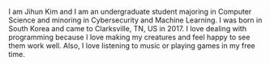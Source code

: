 I am Jihun Kim and I am an undergraduate student majoring in Computer Science and minoring in Cybersecurity and Machine Learning. I was born in South Korea and came to Clarksville, TN, US in 2017. I love dealing with programming because I love making my creatures and feel happy to see them work well. Also, I love listening to music or playing games in my free time. 
